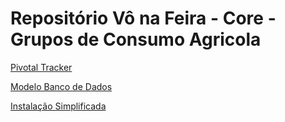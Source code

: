 # Repositório Vô na Feira - Core - Grupos de Consumo Agricola

[Pivotal Tracker](https://www.pivotaltracker.com/n/projects/2181754)

[Modelo Banco de Dados](https://drive.google.com/open?id=1AAJ7f_LdaA45T2wGmE7i1PAc0JKhKCW-)

[Instalação Simplificada](https://github.com/flpdias14/projetoGCA/wiki/Instala%C3%A7%C3%A3o-Simplificada)
